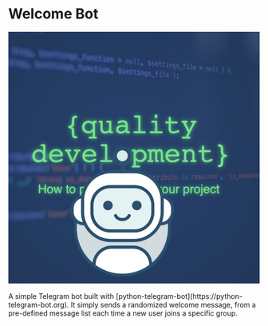 # Welcome Bot
<p align="center">
    <img src="icon.jpeg" alt="logo">
</p>
A simple Telegram bot built with [python-telegram-bot](https://python-telegram-bot.org).
It simply sends a randomized welcome message, from a pre-defined message list each time a new user joins a specific group.

